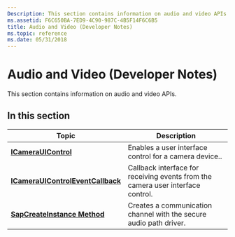 ```yaml
---
Description: This section contains information on audio and video APIs.
ms.assetid: F6C650BA-7ED9-4C90-987C-4B5F14F6C6B5
title: Audio and Video (Developer Notes)
ms.topic: reference
ms.date: 05/31/2018
---
```


# Audio and Video (Developer Notes)

This section contains information on audio and video APIs.

## In this section



| Topic                                                                             | Description                                                                                |
|-----------------------------------------------------------------------------------|--------------------------------------------------------------------------------------------|
| [**ICameraUIControl**](/windows/desktop/api/camerauicontrol/nn-camerauicontrol-icamerauicontrol)<br/>                           | Enables a user interface control for a camera device..<br/>                          |
| [**ICameraUIControlEventCallback**](/windows/desktop/api/camerauicontrol/nn-camerauicontrol-icamerauicontroleventcallback)<br/> | Callback interface for receiving events from the camera user interface control.<br/> |
| [**SapCreateInstance Method**](sapcreateinstance-method.md)<br/>           | Creates a communication channel with the secure audio path driver.<br/>              |



 

 

 




